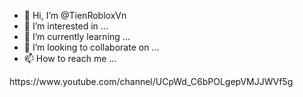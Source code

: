 - 👋 Hi, I’m @TienRobloxVn
- 👀 I’m interested in ...
- 🌱 I’m currently learning ...
- 💞️ I’m looking to collaborate on ...
- 📫 How to reach me ...

<!---
TienRobloxVn/TienRobloxVn is a ✨ special ✨ repository because its `README.md` (this file) appears on your GitHub profile.
You can click the Preview link to take a look at your changes.
---> https://www.youtube.com/channel/UCpWd_C6bPOLgepVMJJWVf5g
